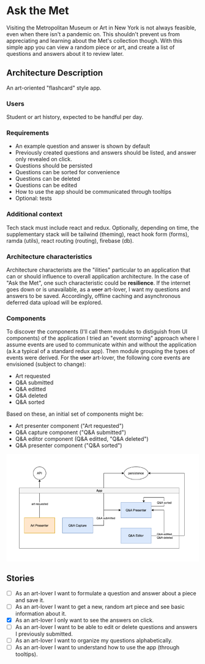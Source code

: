 # Ask the Met

Visiting the Metropolitan Museum or Art in New York is not always feasible, even when there isn't a pandemic on. This shouldn't prevent us from appreciating and learning about the Met's collection though. With this simple app you can view a random piece or art, and create a list of questions and answers about it to review later.

## Architecture Description

An art-oriented "flashcard" style app.

### Users

Student or art history, expected to be handful per day.

### Requirements

- An example question and answer is shown by default
- Previously created questions and answers should be listed, and answer only revealed on click.
- Questions should be persisted
- Questions can be sorted for convenience
- Questions can be deleted
- Questions can be edited
- How to use the app should be communicated through tooltips
- Optional: tests

### Additional context

Tech stack must include react and redux. Optionally, depending on time, the supplementary stack will be tailwind (theming), react hook form (forms), ramda (utils), react routing (routing), firebase (db).

### Architecture characteristics

Architecture characterists are the "ilities" particular to an application that can or should influence to overall application architecture. In the case of "Ask the Met", one such characteristic could be **resilience**. If the internet goes down or is unavailable, as a ~~user~~ art-lover, I want my questions and answers to be saved. Accordingly, offline caching and asynchronous deferred data upload will be explored.

### Components

To discover the components (I'll call them modules to distiguish from UI components) of the application I tried an "event storming" approach where I assume events are used to communicate within and without the application (a.k.a typical of a standard redux app). Then module grouping the types of events were derived. For the ~~user~~ art-lover, the following core events are envisioned (subject to change):

- Art requested
- Q&A submitted
- Q&A editted
- Q&A deleted
- Q&A sorted

Based on these, an initial set of components might be:

- Art presenter component ("Art requested")
- Q&A capture component ("Q&A submitted")
- Q&A editor component (Q&A editted, "Q&A deleted")
- Q&A presenter component ("Q&A sorted")

![modules](./assets/ask-the-met.png)

## Stories

- [ ] As an art-lover I want to formulate a question and answer about a piece and save it.
- [ ] As an art-lover I want to get a new, random art piece and see basic information about it.
- [x] As an art-lover I only want to see the answers on click.
- [ ] As an art-lover I want to be able to edit or delete questions and answers I previously submitted.
- [ ] As an art-lover I want to organize my questions alphabetically.
- [ ] As an art-lover I want to understand how to use the app (through tooltips).
